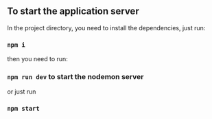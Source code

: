 ## To start the application server

In the project directory, you need to install the dependencies, just run:

### `npm i`

then you need to run:

### `npm run dev` to start the nodemon server

or just run

### `npm start`
